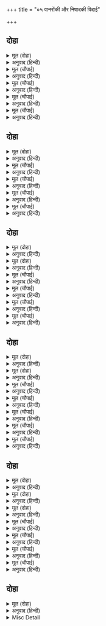 +++
title = "०५ वानरोंकी और निषादकी विदाई"

+++


## दोहा


<details><summary>मूल (दोहा)</summary>

ब्रह्मानंद मगन कपि सब कें प्रभु पद प्रीति।  
जात न जाने दिवस तिन्ह गए मास षट बीति॥ १५॥
</details>

<details><summary>अनुवाद (हिन्दी)</summary>

वानर सब ब्रह्मानन्दमें मग्न हैं। प्रभुके चरणोंमें सबका प्रेम है! उन्होंने दिन जाते जाने ही नहीं और (बात-की-बातमें) छः महीने बीत गये॥ १५॥
</details>

<details><summary>मूल (चौपाई)</summary>

बिसरे गृह सपनेहुँ सुधि नाहीं।  
जिमि परद्रोह संत मन माहीं॥  
तब रघुपति सब सखा बोलाए।  
आइ सबन्हि सादर सिरु नाए॥
</details>

<details><summary>अनुवाद (हिन्दी)</summary>

उन लोगोंको अपने घर भूल ही गये। (जाग्रत् की तो बात ही क्या) उन्हें स्वप्नमें भी घरकी सुध (याद) नहीं आती, जैसे संतोंके मनमें दूसरोंसे द्रोह करनेकी बात कभी नहीं आती। तब श्रीरघुनाथजीने सब सखाओंको बुलाया। सबने आकर आदरसहित सिर नवाया॥ १॥
</details>

<details><summary>मूल (चौपाई)</summary>

परम प्रीति समीप बैठारे।  
भगत सुखद मृदु बचन उचारे॥  
तुम्ह अति कीन्हि मोरि सेवकाई।  
मुख पर केहि बिधि करौं बड़ाई॥
</details>

<details><summary>अनुवाद (हिन्दी)</summary>

बड़े ही प्रेमसे श्रीरामजीने उनको अपने पास बैठाया और भक्तोंको सुख देनेवाले कोमल वचन कहे—तुमलोगोंने मेरी बड़ी सेवा की है। मुँहपर किस प्रकार तुम्हारी बड़ाई करूँ?॥ २॥
</details>

<details><summary>मूल (चौपाई)</summary>

ताते मोहि तुम्ह अति प्रिय लागे।  
मम हित लागि भवन सुख त्यागे॥  
अनुज राज संपति बैदेही।  
देह गेह परिवार सनेही॥
</details>

<details><summary>अनुवाद (हिन्दी)</summary>

मेरे हितके लिये तुमलोगोंने घरोंको तथा सब प्रकारके सुखोंको त्याग दिया। इससे तुम मुझे अत्यन्त ही प्रिय लग रहे हो। छोटे भाई, राज्य, सम्पत्ति, जानकी, अपना शरीर, घर, कुटुम्ब और मित्र—॥ ३॥
</details>

<details><summary>मूल (चौपाई)</summary>

सब मम प्रिय नहिं तुम्हहि समाना।  
मृषा न कहउँ मोर यह बाना॥  
सब कें प्रिय सेवक यह नीती।  
मोरें अधिक दास पर प्रीती॥
</details>

<details><summary>अनुवाद (हिन्दी)</summary>

ये सभी मुझे प्रिय हैं, परंतु तुम्हारे समान नहीं। मैं झूठ नहीं कहता, यह मेरा स्वभाव है। सेवक सभीको प्यारे लगते हैं, यह नीति (नियम) है। (पर) मेरा तो दासपर (स्वाभाविक ही) विशेष प्रेम है॥ ४॥
</details>

## दोहा


<details><summary>मूल (दोहा)</summary>

अब गृह जाहु सखा सब भजेहु मोहि दृढ़ नेम।  
सदा सर्बगत सर्बहित जानि करेहु अति प्रेम॥ १६॥
</details>

<details><summary>अनुवाद (हिन्दी)</summary>

हे सखागण! अब सब लोग घर जाओ; वहाँ दृढ़ नियमसे मुझे भजते रहना। मुझे सदा सर्वव्यापक और सबका हित करनेवाला जानकर अत्यन्त प्रेम करना॥ १६॥
</details>

<details><summary>मूल (चौपाई)</summary>

सुनि प्रभु बचन मगन सब भए।  
को हम कहाँ बिसरि तन गए॥  
एकटक रहे जोरि कर आगे।  
सकहिं न कछु कहि अति अनुरागे॥
</details>

<details><summary>अनुवाद (हिन्दी)</summary>

प्रभुके वचन सुनकर सब-के-सब प्रेममग्न हो गये। हम कौन हैं और कहाँ हैं? यह देहकी सुध भी भूल गयी। वे प्रभुके सामने हाथ जोड़कर टकटकी लगाये देखते ही रह गये। अत्यन्त प्रेमके कारण कुछ कह नहीं सकते॥ १॥
</details>

<details><summary>मूल (चौपाई)</summary>

परम प्रेम तिन्ह कर प्रभु देखा।  
कहा बिबिधि बिधि ग्यान बिसेषा॥  
प्रभु सन्मुख कछु कहन न पारहिं।  
पुनि पुनि चरन सरोज निहारहिं॥
</details>

<details><summary>अनुवाद (हिन्दी)</summary>

प्रभुने उनका अत्यन्त प्रेम देखा, (तब) उन्हें अनेकों प्रकारसे विशेष ज्ञानका उपदेश दिया। प्रभुके सम्मुख वे कुछ कह नहीं सकते। बार-बार प्रभुके चरणकमलोंको देखते हैं॥ २॥
</details>

<details><summary>मूल (चौपाई)</summary>

तब प्रभु भूषन बसन मगाए।  
नाना रंग अनूप सुहाए॥  
सुग्रीवहि प्रथमहिं पहिराए।  
बसन भरत निज हाथ बनाए॥
</details>

<details><summary>अनुवाद (हिन्दी)</summary>

तब प्रभुने अनेक रंगोंके अनुपम और सुन्दर गहने-कपड़े मँगवाये। सबसे पहले भरतजीने अपने हाथसे सँवारकर सुग्रीवको वस्त्राभूषण पहनाये॥ ३॥
</details>

<details><summary>मूल (चौपाई)</summary>

प्रभु प्रेरित लछिमन पहिराए।  
लंकापति रघुपति मन भाए॥  
अंगद बैठ रहा नहिं डोला।  
प्रीति देखि प्रभु ताहि न बोला॥
</details>

<details><summary>अनुवाद (हिन्दी)</summary>

फिर प्रभुकी प्रेरणासे लक्ष्मणजीने विभीषणजीको गहने-कपड़े पहनाये, जो श्रीरघुनाथजीके मनको बहुत ही अच्छे लगे। अंगद बैठे ही रहे, वे अपनी जगहसे हिलेतक नहीं। उनका उत्कट प्रेम देखकर प्रभुने उनको नहीं बुलाया॥ ४॥
</details>

## दोहा


<details><summary>मूल (दोहा)</summary>

जामवंत नीलादि सब पहिराए रघुनाथ।  
हियँ धरि राम रूप सब चले नाइ पद माथ॥ १७(क)॥
</details>

<details><summary>अनुवाद (हिन्दी)</summary>

जाम्बवान् और नील आदि सबको श्रीरघुनाथजीने स्वयं भूषण-वस्त्र पहनाये। वे सब अपने हृदयोंमें श्रीरामचन्द्रजीके रूपको धारण करके उनके चरणोंमें मस्तक नवाकर चले॥ १७(क)॥
</details>

<details><summary>मूल (दोहा)</summary>

तब अंगद उठि नाइ सिरु सजल नयन कर जोरि।  
अति बिनीत बोलेउ बचन मनहुँ प्रेम रस बोरि॥ १७(ख)॥
</details>

<details><summary>अनुवाद (हिन्दी)</summary>

तब अंगद उठकर सिर नवाकर, नेत्रोंमें जल भरकर और हाथ जोड़कर अत्यन्त विनम्र तथा मानो प्रेमके रसमें डुबोये हुए (मधुर) वचन बोले॥ १७(ख)॥
</details>

<details><summary>मूल (चौपाई)</summary>

सुनु सर्बग्य कृपा सुख सिंधो।  
दीन दयाकर आरत बंधो॥  
मरती बेर नाथ मोहि बाली।  
गयउ तुम्हारेहि कोंछें घाली॥
</details>

<details><summary>अनुवाद (हिन्दी)</summary>

हे सर्वज्ञ! हे कृपा और सुखके समुद्र! हे दीनोंपर दया करनेवाले! हे आर्तोंके बन्धु! सुनिये। हे नाथ! मरते समय मेरा पिता बालि मुझे आपकी ही गोदमें डाल गया था॥ १॥
</details>

<details><summary>मूल (चौपाई)</summary>

असरन सरन बिरदु संभारी।  
मोहि जनि तजहु भगत हितकारी॥  
मोरें तुम्ह प्रभु गुर पितु माता।  
जाउँ कहाँ तजि पद जलजाता॥
</details>

<details><summary>अनुवाद (हिन्दी)</summary>

अतः हे भक्तोंके हितकारी! अपना अशरण-शरण विरद (बाना) याद करके मुझे त्यागिये नहीं। मेरे तो स्वामी, गुरु, पिता और माता, सब कुछ आप ही हैं। आपके चरणकमलोंको छोड़कर मैं कहाँ जाऊँ?॥ २॥
</details>

<details><summary>मूल (चौपाई)</summary>

तुम्हहि बिचारि कहहु नरनाहा।  
प्रभु तजि भवन काज मम काहा॥  
बालक ग्यान बुद्धि बल हीना।  
राखहु सरन नाथ जन दीना॥
</details>

<details><summary>अनुवाद (हिन्दी)</summary>

हे महाराज! आप ही विचारकर कहिये, प्रभु (आप) को छोड़कर घरमें मेरा क्या काम है? हे नाथ! इस ज्ञान, बुद्धि और बलसे हीन बालक तथा दीन सेवकको शरणमें रखिये॥ ३॥
</details>

<details><summary>मूल (चौपाई)</summary>

नीचि टहल गृह कै सब करिहउँ।  
पद पंकज बिलोकि भव तरिहउँ॥  
अस कहि चरन परेउ प्रभु पाही।  
अब जनि नाथ कहहु गृह जाही॥
</details>

<details><summary>अनुवाद (हिन्दी)</summary>

मैं घरकी सब नीची-से-नीची सेवा करूँगा और आपके चरणकमलोंको देख-देखकर भवसागरसे तर जाऊँगा। ऐसा कहकर वे श्रीरामजीके चरणोंमें गिर पड़े (और बोले—) हे प्रभो! मेरी रक्षा कीजिये। हे नाथ! अब यह न कहिये कि तू घर जा॥ ४॥
</details>

## दोहा


<details><summary>मूल (दोहा)</summary>

अंगद बचन बिनीत सुनि रघुपति करुना सींव।  
प्रभु उठाइ उर लायउ सजल नयन राजीव॥ १८(क)॥
</details>

<details><summary>अनुवाद (हिन्दी)</summary>

अङ्गदके विनम्र वचन सुनकर करुणाकी सीमा प्रभु श्रीरघुनाथजीने उनको उठाकर हृदयसे लगा लिया। प्रभुके नेत्रकमलोंमें (प्रेमाश्रुओंका) जल भर आया॥ १८(क)॥
</details>

<details><summary>मूल (दोहा)</summary>

निज उर माल बसन मनि बालितनय पहिराइ।  
बिदा कीन्हि भगवान तब बहु प्रकार समुझाइ॥ १८(ख)॥
</details>

<details><summary>अनुवाद (हिन्दी)</summary>

तब भगवान् ने अपने हृदयकी माला, वस्त्र और मणि (रत्नोंके आभूषण) बालि-पुत्र अङ्गदको पहनाकर और बहुत प्रकारसे समझाकर उनकी विदाई की॥ १८(ख)॥
</details>

<details><summary>मूल (चौपाई)</summary>

भरत अनुज सौमित्रि समेता।  
पठवन चले भगत कृत चेता॥  
अंगद हृदयँ प्रेम नहिं थोरा।  
फिरि फिरि चितव राम कीं ओरा॥
</details>

<details><summary>अनुवाद (हिन्दी)</summary>

भक्तकी करनीको याद करके भरतजी छोटे भाई शत्रुघ्नजी और लक्ष्मणजीसहित उनको पहुँचाने चले। अङ्गदके हृदयमें थोड़ा प्रेम नहीं है (अर्थात् बहुत अधिक प्रेम है)। वे फिर-फिरकर श्रीरामजीकी ओर देखते हैं,॥ १॥
</details>

<details><summary>मूल (चौपाई)</summary>

बार बार कर दंड प्रनामा।  
मन अस रहन कहहिं मोहि रामा॥  
राम बिलोकनि बोलनि चलनी।  
सुमिरि सुमिरि सोचत हँसि मिलनी॥
</details>

<details><summary>अनुवाद (हिन्दी)</summary>

और बार-बार दण्डवत्-प्रणाम करते हैं। मनमें ऐसा आता है कि श्रीरामजी मुझे रहनेको कह दें। वे श्रीरामजीके देखनेकी, बोलनेकी, चलनेकी तथा हँसकर मिलनेकी रीतिको याद कर-करके सोचते हैं (दुखी होते हैं)॥ २॥
</details>

<details><summary>मूल (चौपाई)</summary>

प्रभु रुख देखि बिनय बहु भाषी।  
चलेउ हृदयँ पद पंकज राखी॥  
अति आदर सब कपि पहुँचाए।  
भाइन्ह सहित भरत पुनि आए॥
</details>

<details><summary>अनुवाद (हिन्दी)</summary>

किन्तु प्रभुका रुख देखकर, बहुत-से विनयवचन कहकर तथा हृदयमें चरण-कमलोंको रखकर वे चले। अत्यन्त आदरके साथ सब वानरोंको पहुँचाकर भाइयोंसहित भरतजी लौट आये॥ ३॥
</details>

<details><summary>मूल (चौपाई)</summary>

तब सुग्रीव चरन गहि नाना।  
भाँति बिनय कीन्हे हनुमाना॥  
दिन दस करि रघुपति पद सेवा।  
पुनि तव चरन देखिहउँ देवा॥
</details>

<details><summary>अनुवाद (हिन्दी)</summary>

तब हनुमान् जी ने सुग्रीवके चरण पकड़कर अनेक प्रकारसे विनती की और कहा—हे देव! दस (कुछ) दिन श्रीरघुनाथजीकी चरणसेवा करके फिर मैं आकर आपके चरणोंके दर्शन करूँगा॥ ४॥
</details>

<details><summary>मूल (चौपाई)</summary>

पुन्य पुंज तुम्ह पवनकुमारा।  
सेवहु जाइ कृपा आगारा॥  
अस कहि कपि सब चले तुरंता।  
अंगद कहइ सुनहु हनुमंता॥
</details>

<details><summary>अनुवाद (हिन्दी)</summary>

(सुग्रीवने कहा—) हे पवनकुमार! तुम पुण्यकी राशि हो (जो भगवान् ने तुमको अपनी सेवामें रख लिया)। जाकर कृपाधाम श्रीरामजीकी सेवा करो। सब वानर ऐसा कहकर तुरंत चल पड़े। अङ्गदने कहा—हे हनुमान्! सुनो—॥ ५॥
</details>

## दोहा


<details><summary>मूल (दोहा)</summary>

कहेहु दंडवत प्रभु सैं तुम्हहि कहउँ कर जोरि।  
बार बार रघुनायकहि सुरति कराएहु मोरि॥ १९(क)॥
</details>

<details><summary>अनुवाद (हिन्दी)</summary>

मैं तुमसे हाथ जोड़कर कहता हूँ, प्रभुसे मेरी दण्डवत् कहना और श्रीरघुनाथजीको बार-बार मेरी याद कराते रहना॥ १९(क)॥
</details>

<details><summary>मूल (दोहा)</summary>

अस कहि चलेउ बालिसुत फिरि आयउ हनुमंत।  
तासु प्रीति प्रभु सन कही मगन भए भगवंत॥ १९(ख)॥
</details>

<details><summary>अनुवाद (हिन्दी)</summary>

ऐसा कहकर बालिपुत्र अङ्गद चले, तब हनुमान् जी लौट आये और आकर प्रभुसे उनका प्रेम वर्णन किया। उसे सुनकर भगवान् प्रेममग्न हो गये॥ १९(ख)॥
</details>

<details><summary>मूल (दोहा)</summary>

कुलिसहु चाहि कठोर अति कोमल कुसुमहु चाहि।  
चित्त खगेस राम कर समुझि परइ कहु काहि॥ १९(ग)॥
</details>

<details><summary>अनुवाद (हिन्दी)</summary>

(काकभुशुण्डिजी कहते हैं—) हे गरुड़जी! श्रीरामजीका चित्त वज्रसे भी अत्यन्त कठोर और फूलसे भी अत्यन्त कोमल है। तब कहिये, वह किसकी समझमें आ सकता है?॥ १९(ग)॥
</details>

<details><summary>मूल (चौपाई)</summary>

पुनि कृपाल लियो बोलि निषादा।  
दीन्हे भूषन बसन प्रसादा॥  
जाहु भवन मम सुमिरन करेहू।  
मन क्रम बचन धर्म अनुसरेहू॥
</details>

<details><summary>अनुवाद (हिन्दी)</summary>

फिर कृपालु श्रीरामजीने निषादराजको बुला लिया और उसे भूषण, वस्त्र प्रसादमें दिये। (फिर कहा—) अब तुम भी घर जाओ, वहाँ मेरा स्मरण करते रहना और मन, वचन तथा कर्मसे धर्मके अनुसार चलना॥ १॥
</details>

<details><summary>मूल (चौपाई)</summary>

तुम्ह मम सखा भरत सम भ्राता।  
सदा रहेहु पुर आवत जाता॥  
बचन सुनत उपजा सुख भारी।  
परेउ चरन भरि लोचन बारी॥
</details>

<details><summary>अनुवाद (हिन्दी)</summary>

तुम मेरे मित्र हो और भरतके समान भाई हो। अयोध्यामें सदा आते-जाते रहना। यह वचन सुनते ही उसको भारी सुख उत्पन्न हुआ। नेत्रोंमें (आनन्द और प्रेमके आँसुओंका) जल भरकर वह चरणोंमें गिर पड़ा॥ २॥
</details>

<details><summary>मूल (चौपाई)</summary>

चरन नलिन उर धरि गृह आवा।  
प्रभु सुभाउ परिजनन्हि सुनावा॥  
रघुपति चरित देखि पुरबासी।  
पुनि पुनि कहहिं धन्य सुखरासी॥
</details>

<details><summary>अनुवाद (हिन्दी)</summary>

फिर भगवान् के चरणकमलोंको हृदयमें रखकर वह घर आया और आकर अपने कुटुम्बियोंको उसने प्रभुका स्वभाव सुनाया। श्रीरघुनाथजीका यह चरित्र देखकर अवधपुरवासी बार-बार कहते हैं कि सुखकी राशि श्रीरामचन्द्रजी धन्य हैं॥ ३॥
</details>

<details><summary>मूल (चौपाई)</summary>

राम राज बैठें त्रैलोका।  
हरषित भए गए सब सोका॥  
बयरु न कर काहू सन कोई।  
राम प्रताप बिषमता खोई॥
</details>

<details><summary>अनुवाद (हिन्दी)</summary>

श्रीरामचन्द्रजीके राज्यपर प्रतिष्ठित होनेपर तीनों लोक हर्षित हो गये, उनके सारे शोक जाते रहे। कोई किसीसे वैर नहीं करता। श्रीरामचन्द्रजीके प्रतापसे सबकी विषमता (आन्तरिक भेदभाव) मिट गयी॥ ४॥
</details>

## दोहा


<details><summary>मूल (दोहा)</summary>

बरनाश्रम निज निज धरम निरत बेद पथ लोग।  
चलहिं सदा पावहिं सुखहि नहिं भय सोक न रोग॥ २०॥
</details>

<details><summary>अनुवाद (हिन्दी)</summary>

सब लोग अपने-अपने वर्ण और आश्रमके अनुकूल धर्ममें तत्पर हुए सदा वेद-मार्गपर चलते हैं और सुख पाते हैं। उन्हें न किसी बातका भय है, न शोक है और न कोई रोग ही सताता है॥ २०॥
</details>

<details><summary>Misc Detail</summary>


</details>
